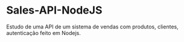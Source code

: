 # Sales-API-NodeJS

Estudo de uma API de um sistema de vendas com produtos, clientes, autenticação feito em Nodejs. 
